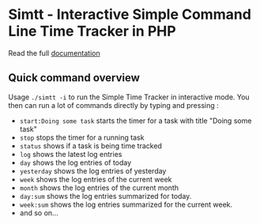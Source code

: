 # Simtt - Interactive Simple Command Line Time Tracker in PHP

Read the full [documentation](https://github.com/sigma-z/simtt/blob/master/docs/documentation.md)

## Quick command overview

Usage `./simtt -i` to run the Simple Time Tracker in interactive mode.
 You then can run a lot of commands directly by typing and pressing <enter>:

* `start:Doing some task` starts the timer for a task with title "Doing some task"
* `stop` stops the timer for a running task
* `status` shows if a task is being time tracked
* `log` shows the latest log entries
* `day` shows the log entries of today
* `yesterday` shows the log entries of yesterday
* `week` shows the log entries of the current week
* `month` shows the log entries of the current month
* `day:sum` shows the log entries summarized for today.
* `week:sum` shows the log entries summarized for the current week.
* and so on...

